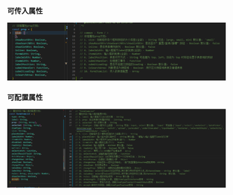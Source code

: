 <!--
 * @Descripttion: 该页面用于——
 * @Author: zhanglinli
 * @Date: 2021-03-11 15:24:46
 * @LastEditors: zhanglinli
 * @LastEditTime: 2021-03-11 17:34:10
-->
### 可传入属性

![avatar](../../static/commonFormPic/图片19.png)

### 可配置属性

![avatar](../../static/commonFormPic/图片20.png)


